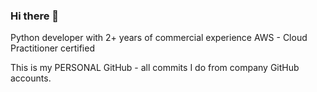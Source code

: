 ### Hi there 👋
Python developer with 2+ years of commercial experience 
AWS - Cloud Practitioner certified 

This is my PERSONAL GitHub - all commits I do from company GitHub accounts. 
